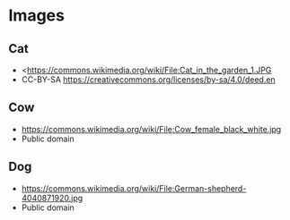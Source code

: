 # Images

## Cat

- <https://commons.wikimedia.org/wiki/File:Cat_in_the_garden_1.JPG
- CC-BY-SA <https://creativecommons.org/licenses/by-sa/4.0/deed.en>

## Cow

- <https://commons.wikimedia.org/wiki/File:Cow_female_black_white.jpg>
- Public domain

## Dog

- <https://commons.wikimedia.org/wiki/File:German-shepherd-4040871920.jpg>
- Public domain
